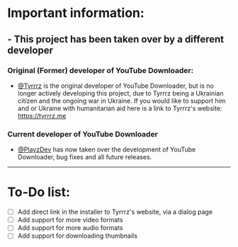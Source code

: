  # Important information:

## - This project has been taken over by a different developer

### Original (Former) developer of YouTube Downloader:

- [@Tyrrrz](https://github.com/Tyrrrz) is the original developer of YouTube Downloader, but is no longer actively developing this project, due to Tyrrrz being a Ukrainian citizen and the ongoing war in Ukraine. If you would like to support him and or Ukraine with humanitarian aid here is a link to Tyrrrz's website: https://tyrrrz.me

### Current developer of YouTube Downloader

- [@PlayzDev](https://github.com/PlayzDev) has now taken over the development of YouTube Downloader, bug fixes and all future releases.
_________________________________________________________________________________________________________________________________________________________________________

# **To-Do list:** 

- [ ] Add direct link in the installer to Tyrrrz's website, via a dialog page
- [ ] Add support for more video formats
- [ ] Add support for more audio formats
- [ ] Add support for downloading thumbnails

